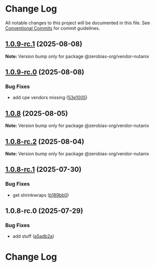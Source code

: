 # Change Log

All notable changes to this project will be documented in this file.
See [Conventional Commits](https://conventionalcommits.org) for commit guidelines.

## [1.0.9-rc.1](https://github.com/zerobias-org/vendor/compare/@zerobias-org/vendor-nutanix@1.0.9-rc.0...@zerobias-org/vendor-nutanix@1.0.9-rc.1) (2025-08-08)

**Note:** Version bump only for package @zerobias-org/vendor-nutanix





## [1.0.9-rc.0](https://github.com/zerobias-org/vendor/compare/@zerobias-org/vendor-nutanix@1.0.8...@zerobias-org/vendor-nutanix@1.0.9-rc.0) (2025-08-08)


### Bug Fixes

* add cpe vendors missing ([53e1005](https://github.com/zerobias-org/vendor/commit/53e100520e848be73b2cba8a0ef4f184844b8abb))





## [1.0.8](https://github.com/zerobias-org/vendor/compare/@zerobias-org/vendor-nutanix@1.0.8-rc.2...@zerobias-org/vendor-nutanix@1.0.8) (2025-08-05)

**Note:** Version bump only for package @zerobias-org/vendor-nutanix





## [1.0.8-rc.2](https://github.com/zerobias-org/vendor/compare/@zerobias-org/vendor-nutanix@1.0.8-rc.1...@zerobias-org/vendor-nutanix@1.0.8-rc.2) (2025-08-04)

**Note:** Version bump only for package @zerobias-org/vendor-nutanix





## [1.0.8-rc.1](https://github.com/zerobias-org/vendor/compare/@zerobias-org/vendor-nutanix@1.0.8-rc.0...@zerobias-org/vendor-nutanix@1.0.8-rc.1) (2025-07-30)


### Bug Fixes

* get shrinkwraps ([b189bb0](https://github.com/zerobias-org/vendor/commit/b189bb0cf53ad66427530ccc0eab7824527942d3))





## 1.0.8-rc.0 (2025-07-29)


### Bug Fixes

* add stuff ([a5adb2a](https://github.com/zerobias-org/vendor/commit/a5adb2aecd0670c42e9077affecb6a047bf30fc6))





# Change Log
